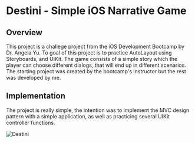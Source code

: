 #  Destini - Simple iOS Narrative Game

## Overview
This project is a challege project from the iOS Development Bootcamp by Dr. Angela Yu. 
To goal of this project is to practice AutoLayout using Storyboards, and UIKit. The game consists of a simple story which the player can choose different dialogs, that will end up in different scenarios.
The starting project was created by the bootcamp's instructor but the rest was developed by me.

## Implementation
The project is really simple, the intention was to implement the MVC design pattern with a simple application, as well as practicing several UIKit controller functions.

![Destini](https://user-images.githubusercontent.com/54544911/210466290-54b715b7-8f1a-47eb-b197-17dfd5626905.gif)
